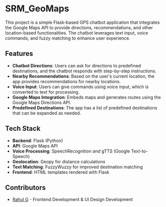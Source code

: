 # SRM_GeoMaps


This project is a simple Flask-based GPS chatbot application that integrates the Google Maps API to provide directions, recommendations, and other location-based functionalities. The chatbot leverages text input, voice commands, and fuzzy matching to enhance user experience.

## Features

- **Chatbot Directions**: Users can ask for directions to predefined destinations, and the chatbot responds with step-by-step instructions.
- **Nearby Recommendations**: Based on the user's current location, the app provides recommendations for nearby locations.
- **Voice Input**: Users can give commands using voice input, which is converted to text for processing.
- **Google Maps Integration**: Embeds maps and generates routes using the Google Maps Directions API.
- **Predefined Destinations**: The app has a list of predefined destinations that can be expanded as needed.

## Tech Stack

- **Backend**: Flask (Python)
- **API**: Google Maps API
- **Voice Processing**: SpeechRecognition and gTTS (Google Text-to-Speech)
- **Geolocation**: Geopy for distance calculations
- **Text Matching**: FuzzyWuzzy for improved destination matching
- **Frontend**: HTML templates rendered with Flask

## Contributors

- [Rahul G](https://github.com/rahul-lol)  - Frontend Development & UI Design Development
